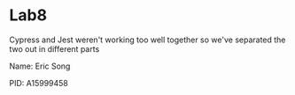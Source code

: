 # Lab8

Cypress and Jest weren't working too well together
so we've separated the two out in different parts

Name: Eric Song

PID: A15999458